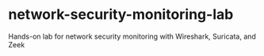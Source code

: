 # network-security-monitoring-lab
Hands-on lab for network security monitoring with Wireshark, Suricata, and Zeek
